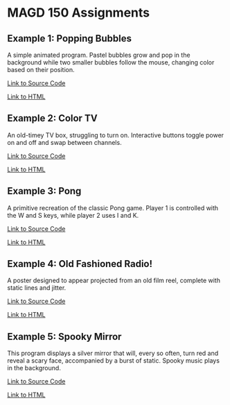 # MAGD 150 Assignments

## Example 1: Popping Bubbles

A simple animated program. Pastel bubbles grow and pop in the background while two smaller bubbles follow the mouse, changing color based on their position.

[Link to Source Code](https://github.com/C-Frog-Cremeens/MAGD150_Assignments/blob/gh-pages/f19magd150lab03_cremeens/sketch.js)

[Link to HTML](https://github.com/C-Frog-Cremeens/MAGD150_Assignments/blob/gh-pages/f19magd150lab03_cremeens/f19magd150lab03_cremeens.html)

## Example 2: Color TV

An old-timey TV box, struggling to turn on. Interactive buttons toggle power on and off and swap between channels.

[Link to Source Code](https://github.com/C-Frog-Cremeens/MAGD150_Assignments/blob/gh-pages/f19magd150lab05_cremeens/sketch.js)

[Link to HTML](https://github.com/C-Frog-Cremeens/MAGD150_Assignments/blob/gh-pages/f19magd150lab05_cremeens/f19magd150lab05_cremeens.html)

## Example 3: Pong

A primitive recreation of the classic Pong game. Player 1 is controlled with the W and S keys, while player 2 uses I and K.

[Link to Source Code](https://github.com/C-Frog-Cremeens/MAGD150_Assignments/blob/gh-pages/f19magd150lab06_cremeens/sketch.js)

[Link to HTML](https://github.com/C-Frog-Cremeens/MAGD150_Assignments/blob/gh-pages/f19magd150lab06_cremeens/index.html)

## Example 4: Old Fashioned Radio!

A poster designed to appear projected from an old film reel, complete with static lines and jitter.

[Link to Source Code](https://github.com/C-Frog-Cremeens/MAGD150_Assignments/blob/gh-pages/f19magd150lab08_cremeens/sketch.js)

[Link to HTML](https://github.com/C-Frog-Cremeens/MAGD150_Assignments/blob/gh-pages/f19magd150lab08_cremeens/index.html)

## Example 5: Spooky Mirror

This program displays a silver mirror that will, every so often, turn red and reveal a scary face, accompanied by a burst of static. Spooky music plays in the background.

[Link to Source Code](https://github.com/C-Frog-Cremeens/MAGD150_Assignments/blob/gh-pages/f19magd150lab09_cremeens/sketch.js)

[Link to HTML](https://github.com/C-Frog-Cremeens/MAGD150_Assignments/blob/gh-pages/f19magd150lab09_cremeens/index.html)
